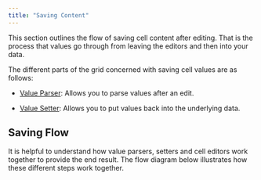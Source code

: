 ```yaml
---
title: "Saving Content"
---
```


This section outlines the flow of saving cell content after editing. That is the process that values go through from leaving the editors and then into your data.

The different parts of the grid concerned with saving cell values are as follows:

- [Value Parser](../value-parsers/): Allows you to parse values after an edit.

- [Value Setter](../value-setters/): Allows you to put values back into the underlying data.

## Saving Flow

It is helpful to understand how value parsers, setters and cell editors work together to  provide the end result. The flow diagram below illustrates how these different steps work together.

<image-caption src="saving-content/resources/valueSetterFlow.svg" alt="Value Setter Flow"></image-caption>
